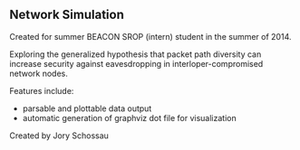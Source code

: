 Network Simulation
------------------

Created for summer BEACON SROP (intern) student in the summer of 2014.


Exploring the generalized hypothesis that packet path diversity can increase security against eavesdropping in interloper-compromised network nodes.

Features include:
* parsable and plottable data output
* automatic generation of graphviz dot file for visualization

Created by Jory Schossau
